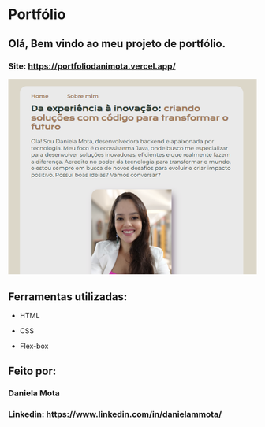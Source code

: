 # Portfólio 
## Olá, Bem vindo ao meu projeto de portfólio.

### Site: https://portfoliodanimota.vercel.app/

![imagePortfolio](./assets/imagemPortfolio.png)

## Ferramentas utilizadas:

* HTML

* CSS

* Flex-box

## Feito por:

### Daniela Mota

### Linkedin: https://www.linkedin.com/in/danielammota/
